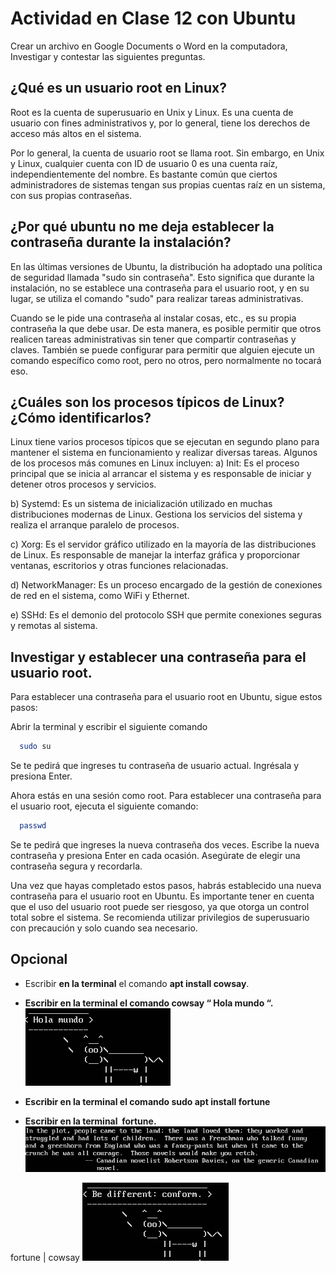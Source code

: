 
# Actividad en Clase 12 con Ubuntu

Crear un archivo en Google Documents o Word en la computadora, Investigar y contestar las siguientes preguntas. 

## ¿Qué es un usuario root en Linux? 
Root es la cuenta de superusuario en Unix y Linux. Es una cuenta de usuario con fines administrativos y, por lo general, tiene los derechos de acceso más altos en el sistema.

Por lo general, la cuenta de usuario root se llama root. Sin embargo, en Unix y Linux, cualquier cuenta con ID de usuario 0 es una cuenta raíz, independientemente del nombre. Es bastante común que ciertos administradores de sistemas tengan sus propias cuentas raíz en un sistema, con sus propias contraseñas.

## ¿Por qué ubuntu no me deja establecer la contraseña durante la instalación?
En las últimas versiones de Ubuntu, la distribución ha adoptado una política de seguridad llamada "sudo sin contraseña". Esto significa que durante la instalación, no se establece una contraseña para el usuario root, y en su lugar, se utiliza el comando "sudo" para realizar tareas administrativas.

Cuando se le pide una contraseña al instalar cosas, etc., es su propia contraseña la que debe usar. De esta manera, es posible permitir que otros realicen tareas administrativas sin tener que compartir contraseñas y claves. También se puede configurar para permitir que alguien ejecute un comando específico como root, pero no otros, pero normalmente no tocará eso.

## ¿Cuáles son los procesos típicos de Linux?¿Cómo identificarlos?
Linux tiene varios procesos típicos que se ejecutan en segundo plano para mantener el sistema en funcionamiento y realizar diversas tareas. Algunos de los procesos más comunes en Linux incluyen:
a) Init: Es el proceso principal que se inicia al arrancar el sistema y es responsable de iniciar y detener otros procesos y servicios.

b) Systemd: Es un sistema de inicialización utilizado en muchas distribuciones modernas de Linux. Gestiona los servicios del sistema y realiza el arranque paralelo de procesos.

c) Xorg: Es el servidor gráfico utilizado en la mayoría de las distribuciones de Linux. Es responsable de manejar la interfaz gráfica y proporcionar ventanas, escritorios y otras funciones relacionadas.

d) NetworkManager: Es un proceso encargado de la gestión de conexiones de red en el sistema, como WiFi y Ethernet.

e) SSHd: Es el demonio del protocolo SSH que permite conexiones seguras y remotas al sistema.

## Investigar y establecer una contraseña para el usuario root.
Para establecer una contraseña para el usuario root en Ubuntu, sigue estos pasos:

Abrir la terminal y escribir el siguiente comando
```bash
  sudo su
```
Se te pedirá que ingreses tu contraseña de usuario actual. Ingrésala y presiona Enter.

Ahora estás en una sesión como root. Para establecer una contraseña para el usuario root, ejecuta el siguiente comando:
```bash
  passwd
```
Se te pedirá que ingreses la nueva contraseña dos veces. Escribe la nueva contraseña y presiona Enter en cada ocasión. Asegúrate de elegir una contraseña segura y recordarla.

Una vez que hayas completado estos pasos, habrás establecido una nueva contraseña para el usuario root en Ubuntu. Es importante tener en cuenta que el uso del usuario root puede ser riesgoso, ya que otorga un control total sobre el sistema. Se recomienda utilizar privilegios de superusuario con precaución y solo cuando sea necesario.

## Opcional
- Escribir **en la terminal** el comando **apt install cowsay**.
- **Escribir en la terminal el comando cowsay “ Hola mundo “.**
![Comando Cowsay](hola-mundo-cow.png)

- **Escribir en la terminal el comando sudo apt install fortune**
- **Escribir en la terminal  fortune.**
![Comando Fortune](fortune-cli.png)

fortune | cowsay
![Comando Fortune](fortune-cli-cow.png)

